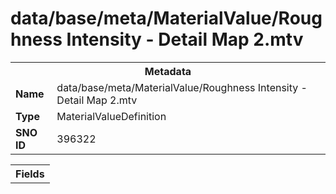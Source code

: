<h1>data/base/meta/MaterialValue/Roughness Intensity - Detail Map 2.mtv</h1><table><tr><th colspan="100%">Metadata</th></tr><tr><td><b>Name</b></td><td>data/base/meta/MaterialValue/Roughness Intensity - Detail Map 2.mtv</td></tr><tr><td><b>Type</b></td><td>MaterialValueDefinition</td></tr><tr><td><b>SNO ID</b></td><td>396322</td></tr></table>

<table><tr><th colspan="100%">Fields</th></tr></table>

